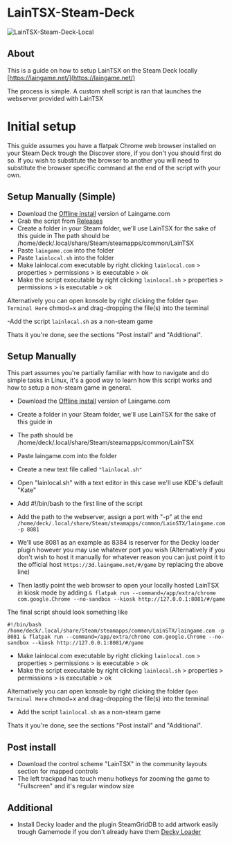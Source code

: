 # LainTSX-Steam-Deck
![LainTSX-Steam-Deck-Local](https://i.imgur.com/t7xPqa3.png)
## About
This is a guide on how to setup LainTSX on the Steam Deck locally
[https://laingame.net/](https://laingame.net/)

The process is simple. A custom shell script is ran that launches the webserver provided with LainTSX

# Initial setup
This guide assumes you have a flatpak Chrome web browser installed on your Steam Deck trough the Discover store, if you don't you should first do so. If you wish to substitute the browser to another you will need to substitute the browser specific command at the end of the script with your own.

## Setup Manually (Simple)
- Download the [Offline install](https://laingame.net/offline.html) version of Laingame.com
- Grab the script from [Releases](https://github.com/Allunatik/LainSTX-Steam-Deck/releases)
- Create a folder in your Steam folder, we'll use LainTSX for the sake of this guide in 
  The path should be /home/deck/.local/share/Steam/steamapps/common/LainTSX
- Paste ```laingame.com``` into the folder
- Paste ```lainlocal.sh``` into the folder
- Make lainlocal.com executable by right clicking ```lainlocal.com``` > properties > permissions > is executable > ok
- Make the script executable by right clicking ```lainlocal.sh``` > properties > permissions > is executable > ok

Alternatively you can open konsole by right clicking the folder ```Open Terminal Here``` chmod+x and drag-dropping the file(s) into the terminal

-Add the script ```lainlocal.sh``` as a non-steam game

Thats it you're done, see the sections "Post install" and "Additional".

## Setup Manually
This part assumes you're partially familiar with how to navigate and do simple tasks in Linux, it's a good way to learn how this script works and how to setup a non-steam game in general.

- Download the [Offline install](https://laingame.net/offline.html) version of Laingame.com
- Create a folder in your Steam folder, we'll use LainTSX for the sake of this guide in 
- The path should be /home/deck/.local/share/Steam/steamapps/common/LainTSX
- Paste laingame.com into the folder
- Create a new text file called ```"lainlocal.sh"```
- Open "lainlocal.sh" with a text editor in this case we'll use KDE's default "Kate"

- Add #!/bin/bash to the first line of the script
- Add the path to the webserver, assign a port with "-p" at the end ```/home/deck/.local/share/Steam/steamapps/common/LainSTX/laingame.com -p 8081```
- We'll use 8081 as an example as 8384 is reserver for the Decky loader plugin however you may use whatever port you wish
(Alternatively if you don't wish to host it manually for whatever reason you can just point it to the official host ```https://3d.laingame.net/#/game``` by replacing the above line)

- Then lastly point the web browser to open your locally hosted LainTSX in kiosk mode by adding
```& flatpak run --command=/app/extra/chrome com.google.Chrome --no-sandbox --kiosk http://127.0.0.1:8081/#/game```


The final script should look something like
```
#!/bin/bash
/home/deck/.local/share/Steam/steamapps/common/LainSTX/laingame.com -p 8081 & flatpak run --command=/app/extra/chrome com.google.Chrome --no-sandbox --kiosk http://127.0.0.1:8081/#/game
```
- Make lainlocal.com executable by right clicking ```lainlocal.com``` > properties > permissions > is executable > ok
- Make the script executable by right clicking ```lainlocal.sh``` > properties > permissions > is executable > ok

Alternatively you can open konsole by right clicking the folder ```Open Terminal Here``` chmod+x and drag-dropping the file(s) into the terminal

- Add the script ```lainlocal.sh``` as a non-steam game

Thats it you're done, see the sections "Post install" and "Additional".

## Post install
- Download the control scheme "LainTSX" in the community layouts section for mapped controls
- The left trackpad has touch menu hotkeys for zooming the game to "Fullscreen" and it's regular window size

## Additional
- Install Decky loader and the plugin SteamGridDB to add artwork easily trough Gamemode if you don't already have them
[Decky Loader](https://github.com/SteamDeckHomebrew/decky-loader)
